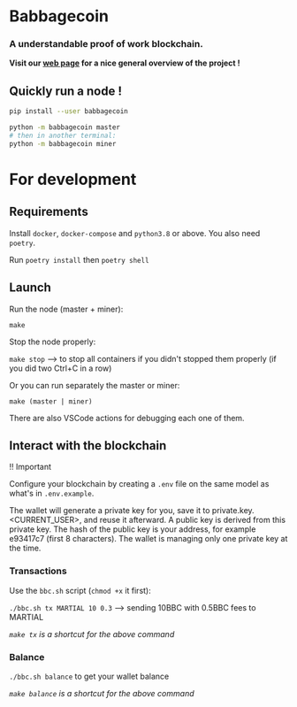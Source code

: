 # Babbagecoin

### A understandable proof of work blockchain.

**Visit our [web page](https://projectbabbage.github.io/babbagecoin/) for a nice general overview of the project !**

## Quickly run a node !


```bash
pip install --user babbagecoin
```

```bash
python -m babbagecoin master
# then in another terminal:
python -m babbagecoin miner
```

# For development

## Requirements

Install `docker`, `docker-compose` and `python3.8` or above.
You also need `poetry`.

Run `poetry install` then `poetry shell`

## Launch

Run the node (master + miner):

`make`

Stop the node properly:

`make stop` --> to stop all containers if you didn't stopped them properly (if you did two Ctrl+C in a row)

Or you can run separately the master or miner:

`make (master | miner)`

There are also VSCode actions for debugging each one of them.

## Interact with the blockchain

!! Important

Configure your blockchain by creating a `.env` file on the same model as what's in `.env.example`.

The wallet will generate a private key for you, save it to private.key.<CURRENT_USER>, and reuse it afterward. A public key is derived from this private key. The hash of the public key is your address, for example e93417c7 (first 8 characters).
The wallet is managing only one private key at the time.

### Transactions

Use the `bbc.sh` script (`chmod +x` it first):

`./bbc.sh tx MARTIAL 10 0.3` --> sending 10BBC with 0.5BBC fees to MARTIAL

_`make tx` is a shortcut for the above command_

### Balance

`./bbc.sh balance` to get your wallet balance

_`make balance` is a shortcut for the above command_
